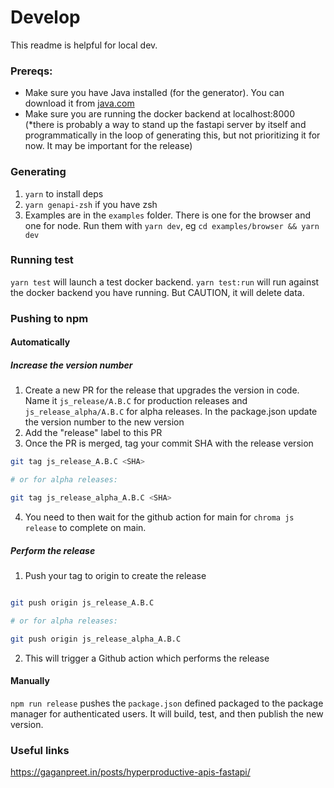 # Develop

This readme is helpful for local dev.

### Prereqs:

- Make sure you have Java installed (for the generator). You can download it from [java.com](https://java.com)
- Make sure you are running the docker backend at localhost:8000 (\*there is probably a way to stand up the fastapi server by itself and programmatically in the loop of generating this, but not prioritizing it for now. It may be important for the release)

### Generating

1. `yarn` to install deps
2. `yarn genapi-zsh` if you have zsh
3. Examples are in the `examples` folder. There is one for the browser and one for node. Run them with `yarn dev`, eg `cd examples/browser && yarn dev`

### Running test

`yarn test` will launch a test docker backend.
`yarn test:run` will run against the docker backend you have running. But CAUTION, it will delete data.

### Pushing to npm

#### Automatically

##### Increase the version number
1. Create a new PR for the release that upgrades the version in code. Name it `js_release/A.B.C` for production releases and `js_release_alpha/A.B.C` for alpha releases. In the package.json update the version number to the new version
2. Add the "release" label to this PR
3. Once the PR is merged, tag your commit SHA with the release version

```bash
git tag js_release_A.B.C <SHA>

# or for alpha releases:

git tag js_release_alpha_A.B.C <SHA>
```

4. You need to then wait for the github action for main for `chroma js release` to complete on main.

##### Perform the release
1. Push your tag to origin to create the release

```bash

git push origin js_release_A.B.C

# or for alpha releases:

git push origin js_release_alpha_A.B.C
```
2. This will trigger a Github action which performs the release

#### Manually
`npm run release` pushes the `package.json` defined packaged to the package manager for authenticated users. It will build, test, and then publish the new version.



### Useful links

https://gaganpreet.in/posts/hyperproductive-apis-fastapi/
